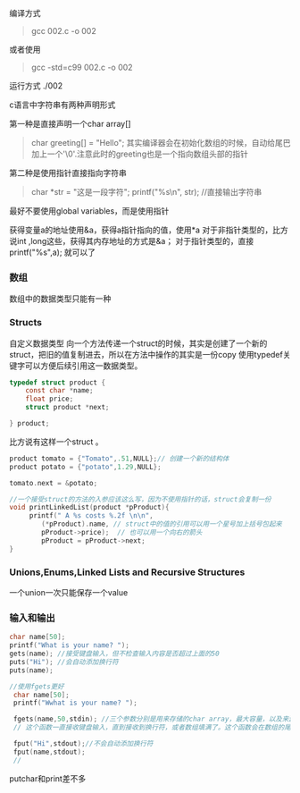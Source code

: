 编译方式
> gcc 002.c -o 002

或者使用
> gcc -std=c99 002.c -o 002 

运行方式
./002


c语言中字符串有两种声明形式

第一种是直接声明一个char array[]
> char greeting[] = "Hello";
其实编译器会在初始化数组的时候，自动给尾巴加上一个'\0'.注意此时的greeting也是一个指向数组头部的指针

第二种是使用指针直接指向字符串
> char *str = "这是一段字符";
printf("%s\n", str); //直接输出字符串

最好不要使用global variables，而是使用指针

获得变量a的地址使用&a，获得a指针指向的值，使用*a
对于非指针类型的，比方说int ,long这些，获得其内存地址的方式是&a；
对于指针类型的，直接printf("%s",a); 就可以了

### 数组
数组中的数据类型只能有一种

### Structs
自定义数据类型
向一个方法传递一个struct的时候，其实是创建了一个新的struct，把旧的值复制进去，所以在方法中操作的其实是一份copy
使用typedef关键字可以方便后续引用这一数据类型。

```c
typedef struct product {
    const char *name;
    float price;
    struct product *next;

} product;
```
比方说有这样一个struct
。

```c
product tomato = {"Tomato",.51,NULL};// 创建一个新的结构体
product potato = {"potato",1.29,NULL};

tomato.next = &potato;

//一个接受struct的方法的入参应该这么写，因为不使用指针的话，struct会复制一份
void printLinkedList(product *pProduct){
     printf(" A %s costs %.2f \n\n",
        (*pProduct).name, // struct中的值的引用可以用一个星号加上括号包起来
        pProduct->price);  // 也可以用一个向右的箭头
        pProduct = pProduct->next;
}
```

### Unions,Enums,Linked Lists and Recursive Structures
一个union一次只能保存一个value


### 输入和输出
```c
char name[50];
printf("What is your name? ");
gets(name); //接受键盘输入，但不检查输入内容是否超过上面的50
puts("Hi"); //会自动添加换行符
puts(name);

//使用fgets更好
 char name[50];
 printf("Wwhat is your name? ");

 fgets(name,50,stdin); //三个参数分别是用来存储的char array，最大容量，以及来源(stdin其实就是键盘).
 // 这个函数一直接收键盘输入，直到接收到换行符，或者数组填满了。这个函数会在数组的尾部添加一个换行符

 fput("Hi",stdout);//不会自动添加换行符
 fput(name,stdout);
 //
```

putchar和print差不多
